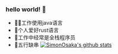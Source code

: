 ### hello world! 👋
- 👨‍💻‍工作使用java语言
- 🤟个人爱好rust语言
- 🤮工作中经常是全栈程序员
- 🍢五行缺串
[![SimonOsaka's github stats](https://github-readme-stats.vercel.app/api?username=SimonOsaka&show_icons=true)](https://github.com/SimonOsaka/SimonOsaka)



<!--
**SimonOsaka/SimonOsaka** is a ✨ _special_ ✨ repository because its `README.md` (this file) appears on your GitHub profile.

Here are some ideas to get you started:

- 🔭 I’m currently working on ...
- 🌱 I’m currently learning ...
- 👯 I’m looking to collaborate on ...
- 🤔 I’m looking for help with ...
- 💬 Ask me about ...
- 📫 How to reach me: ...
- 😄 Pronouns: ...
- ⚡ Fun fact: ...
-->
